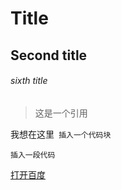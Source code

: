 # Title 
## Second title 
###### sixth title 
> 这是一个引用

我想在这里` 插入一个代码块`
```
插入一段代码
```
[打开百度](https://www.baidu.com)

